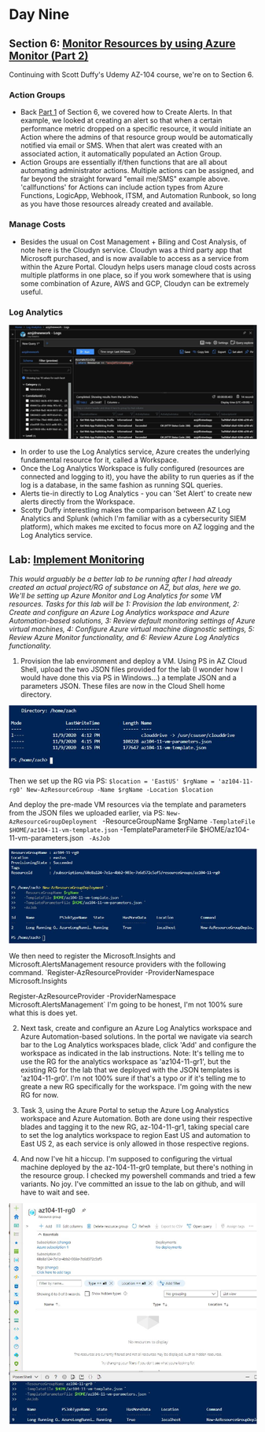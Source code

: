 # Day Nine

## Section 6: [Monitor Resources by using Azure Monitor (Part 2)](https://www.udemy.com/course/70533-azure/learn/lecture/12322450#overview)

Continuing with Scott Duffy's Udemy AZ-104 course, we're on to Section 6.

### Action Groups

- Back [Part 1](https://github.com/zperk028/100DaysofCloud/edit/main/Journey/008/Readme.md) of Section 6, we covered how to Create Alerts. In that example, we looked at creating an alert so that when a certain performance metric dropped on a specific resource, it would initiate an Action where the admins of that resource group would be automatically notified via email or SMS. When that alert was created with an associated action, it automatically populated an Action Group.  
- Action Groups are essentially if/then functions that are all about automating administrator actions. Multiple actions can be assigned, and far beyond the straight forward "email me/SMS" example above. 'callfunctions' for Actions can include action types from Azure Functions, LogicApp, Webhook, ITSM, and Automation Runbook, so long as you have those resources already created and available. 

### Manage Costs

- Besides the usual on Cost Management + Biling and Cost Analysis, of note here is the Cloudyn service.  Cloudyn was a third party app that Microsoft purchased, and is now available to access as a service from within the Azure Portal.  Cloudyn helps users manage cloud costs across multiple platforms in one place, so if you work somewhere that is using some combination of Azure, AWS and GCP, Cloudyn can be extremely useful. 

### Log Analytics 

![AZ Log Analytics Workspace](https://github.com/zperk028/100DaysofCloud/blob/main/Journey/009/AZloganalyticsqueries.JPG) 

- In order to use the Log Analytics service, Azure creates the underlying fundamental resource for it, called a Workspace.
- Once the Log Analytics Workspace is fully configured (resources are connected and logging to it), you have the ability to run queries as if the log is a database, in the same fashion as running SQL queries. 
- Alerts tie-in directly to Log Analytics - you can 'Set Alert' to create new alerts directly from the Workspace. 
- Scotty Duffy interestling makes the comparison between AZ Log Analytics and Splunk (which I'm familiar with as a cybersecurity SIEM platform), which makes me excited to focus more on AZ logging and the Log Analytics service. 

## Lab: [Implement Monitoring](https://github.com/MicrosoftLearning/AZ-104-MicrosoftAzureAdministrator/blob/master/Instructions/Labs/LAB_11-Implement_Monitoring.md) 

*This would arguably be a better lab to be running after I had already created an actual project/RG of substance on AZ, but alas, here we go. We'll be setting up Azure Monitor and Log Analytics for some VM resources.* 
*Tasks for this lab will be 1: Provision the lab environment, 2: Create and configure an Azure Log Analytics workspace and Azure Automation-based solutions, 3: Review default monitoring settings of Azure virtual machines, 4: Configure Azure virtual machine diagnostic settings, 5: Review Azure Monitor functionality, and 6: Review Azure Log Analytics functionality.*

1. Provision the lab environment and deploy a VM. Using PS in AZ Cloud Shell, upload the two JSON files provided for the lab (I wonder how I would have done this via PS in Windows...) a template JSON and a parameters JSON. These files are now in the Cloud Shell home directory. 

![uploaded JSON files for Lab](https://github.com/zperk028/100DaysofCloud/blob/main/Journey/009/azPScloudshelldir.JPG)

Then we set up the RG via PS: `$location = 'EastUS'
$rgName = 'az104-11-rg0'
New-AzResourceGroup -Name $rgName -Location $location` 

And deploy the pre-made VM resources via the template and parameters from the JSON files we uploaded earlier, via PS: `New-AzResourceGroupDeployment `
   -ResourceGroupName $rgName `
   -TemplateFile $HOME/az104-11-vm-template.json `
   -TemplateParameterFile $HOME/az104-11-vm-parameters.json `
   -AsJob` 
   
![Deploying in Cloud Shell PS](https://github.com/zperk028/100DaysofCloud/blob/main/Journey/009/aztemplatedeploy.JPG) 

We then need to register the Microsoft.Insights and Microsoft.AlertsManagement resource providers with the following command. 
`Register-AzResourceProvider -ProviderNamespace Microsoft.Insights

Register-AzResourceProvider -ProviderNamespace Microsoft.AlertsManagement`
I'm going to be honest, I'm not 100% sure what this is does yet.

2. Next task, create and configure an Azure Log Analytics workspace and Azure Automation-based solutions. In the portal we navigate via search bar to the Log Analytics workspaces blade, click 'Add' and configure the workspace as indicated in the lab instructions. Note: It's telling me to use the RG for the analytics workspace as 'az104-11-gr1', but the existing RG for the lab that we deployed with the JSON templates is 'az104-11-gr0'. I'm not 100% sure if that's a typo or if it's telling me to greate a new RG specifically for the workspace. I'm going with the new RG for now. 

3. Task 3, using the Azure Portal to setup the Azure Log Analystics workspace and Azure Automation. Both are done using their respective blades and tagging it to the new RG, az-104-11-gr1, taking special care to set the log analytics workspace to region East US and automation to East US 2, as each service is only allowed in those respective regions. 

4. And now I've hit a hiccup. I'm supposed to configuring the virtual machine deployed by the az-104-11-gr0 template, but there's nothing in the resource group. I checked my powershell commands and tried a few variants. No joy. I've committed an issue to the lab on github, and will have to wait and see. 

![dafuq](https://github.com/zperk028/100DaysofCloud/blob/main/Journey/009/azrgdeploydafuq.JPG)
